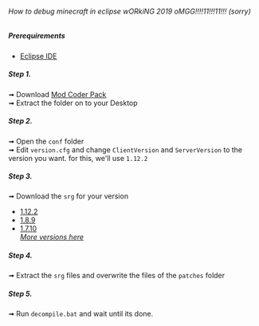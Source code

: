 ###### How to debug minecraft in eclipse wORkiNG 2019 oMGG!!!!11!!!11!!! (sorry)

##### Prerequirements 
* [Eclipse IDE](https://eclipse.org/)

##### Step 1.
➟ Download [Mod Coder Pack](http://www.modcoderpack.com)<br/>
➟ Extract the folder on to your Desktop
##### Step 2.
➟ Open the `conf` folder<br/>
➟ Edit `version.cfg` and change `ClientVersion` and `ServerVersion` to the version you want. for this, we'll use `1.12.2`
##### Step 3.
➟ Download the `srg` for your version
* [1.12.2](http://files.minecraftforge.net/maven/de/oceanlabs/mcp/mcp/1.12.2/mcp-1.12.2-srg.zip)
* [1.8.9](http://files.minecraftforge.net/maven/de/oceanlabs/mcp/mcp/1.12.2/mcp-1.8.9-srg.zip)
* [1.7.10](http://files.minecraftforge.net/maven/de/oceanlabs/mcp/mcp/1.7.10/mcp-1.7.10-srg.zip)<br/>
_[More versions here](https://pastebin.com/TLhXhm9n)_
##### Step 4.
➟ Extract the `srg` files and overwrite the files of the `patches` folder
##### Step 5. 
➟ Run `decompile.bat` and wait until its done.
